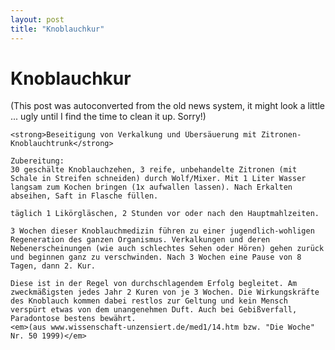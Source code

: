 ```yaml
---
layout: post
title: "Knoblauchkur"
---
```

<h1>Knoblauchkur</h1>
(This post was autoconverted from the old news system,
it might look a little ... ugly until I find the time
to clean it up.
Sorry!)

    <strong>Beseitigung von Verkalkung und Übersäuerung mit Zitronen-Knoblauchtrunk</strong>
    
    Zubereitung:
    30 geschälte Knoblauchzehen, 3 reife, unbehandelte Zitronen (mit Schale in Streifen schneiden) durch Wolf/Mixer. Mit 1 Liter Wasser langsam zum Kochen bringen (1x aufwallen lassen). Nach Erkalten abseihen, Saft in Flasche füllen.
    
    täglich 1 Likörgläschen, 2 Stunden vor oder nach den Hauptmahlzeiten.
    
    3 Wochen dieser Knoblauchmedizin führen zu einer jugendlich-wohligen Regeneration des ganzen Organismus. Verkalkungen und deren Nebenerscheinungen (wie auch schlechtes Sehen oder Hören) gehen zurück und beginnen ganz zu verschwinden. Nach 3 Wochen eine Pause von 8 Tagen, dann 2. Kur.
    
    Diese ist in der Regel von durchschlagendem Erfolg begleitet. Am zweckmäßigsten jedes Jahr 2 Kuren von je 3 Wochen. Die Wirkungskräfte des Knoblauch kommen dabei restlos zur Geltung und kein Mensch verspürt etwas von dem unangenehmen Duft. Auch bei Gebißverfall, Paradontose bestens bewährt.
    <em>(aus www.wissenschaft-unzensiert.de/med1/14.htm bzw. "Die Woche" Nr. 50 1999)</em>
    

